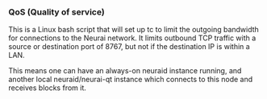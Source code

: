 ### QoS (Quality of service) ###

This is a Linux bash script that will set up tc to limit the outgoing bandwidth for connections to the Neurai network. It limits outbound TCP traffic with a source or destination port of 8767, but not if the destination IP is within a LAN.

This means one can have an always-on neuraid instance running, and another local neuraid/neurai-qt instance which connects to this node and receives blocks from it.
